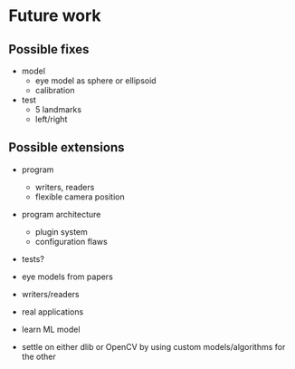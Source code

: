 # Future work

## Possible fixes

- model
  - eye model as sphere or ellipsoid
  - calibration
- test
  - 5 landmarks
  - left/right

## Possible extensions

- program
  - writers, readers
  - flexible camera position
- program architecture
  - plugin system
  - configuration flaws

- tests?
- eye models from papers
- writers/readers
- real applications
- learn ML model
- settle on either dlib or OpenCV by using custom models/algorithms for the other
